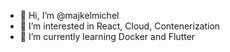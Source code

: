 - 👋 Hi, I’m @majkelmichel
- 👀 I’m interested in React, Cloud, Contenerization
- 🌱 I’m currently learning Docker and Flutter

<!---
majkelmichel/majkelmichel is a ✨ special ✨ repository because its `README.md` (this file) appears on your GitHub profile.
You can click the Preview link to take a look at your changes.
--->
